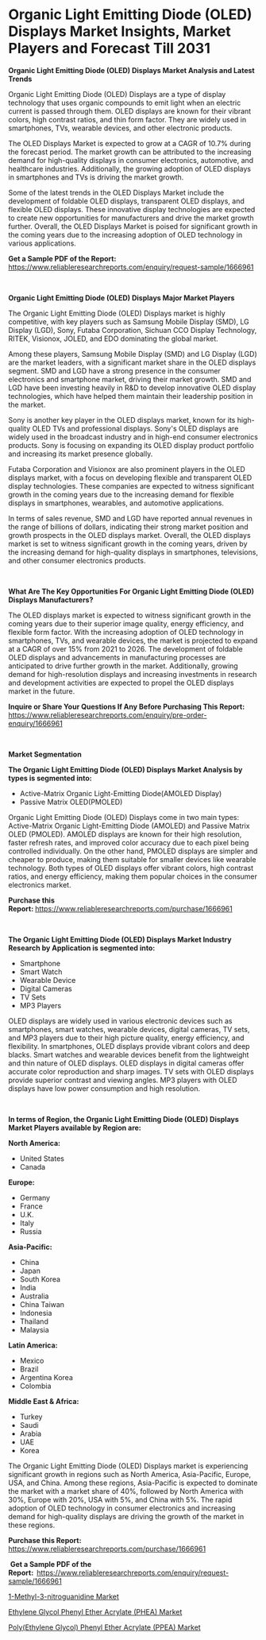 <p><h1>Organic Light Emitting Diode (OLED) Displays Market Insights, Market Players and Forecast Till 2031</h1></p><p><strong>Organic Light Emitting Diode (OLED) Displays Market Analysis and Latest Trends</strong></p>
<p><p>Organic Light Emitting Diode (OLED) Displays are a type of display technology that uses organic compounds to emit light when an electric current is passed through them. OLED displays are known for their vibrant colors, high contrast ratios, and thin form factor. They are widely used in smartphones, TVs, wearable devices, and other electronic products.</p><p>The OLED Displays Market is expected to grow at a CAGR of 10.7% during the forecast period. The market growth can be attributed to the increasing demand for high-quality displays in consumer electronics, automotive, and healthcare industries. Additionally, the growing adoption of OLED displays in smartphones and TVs is driving the market growth.</p><p>Some of the latest trends in the OLED Displays Market include the development of foldable OLED displays, transparent OLED displays, and flexible OLED displays. These innovative display technologies are expected to create new opportunities for manufacturers and drive the market growth further. Overall, the OLED Displays Market is poised for significant growth in the coming years due to the increasing adoption of OLED technology in various applications.</p></p>
<p><strong>Get a Sample PDF of the Report:&nbsp;</strong> <a href="https://www.reliableresearchreports.com/enquiry/request-sample/1666961">https://www.reliableresearchreports.com/enquiry/request-sample/1666961</a></p>
<p>&nbsp;</p>
<p><strong>Organic Light Emitting Diode (OLED) Displays Major Market Players</strong></p>
<p><p>The Organic Light Emitting Diode (OLED) Displays market is highly competitive, with key players such as Samsung Mobile Display (SMD), LG Display (LGD), Sony, Futaba Corporation, Sichuan CCO Display Technology, RITEK, Visionox, JOLED, and EDO dominating the global market. </p><p>Among these players, Samsung Mobile Display (SMD) and LG Display (LGD) are the market leaders, with a significant market share in the OLED displays segment. SMD and LGD have a strong presence in the consumer electronics and smartphone market, driving their market growth. SMD and LGD have been investing heavily in R&D to develop innovative OLED display technologies, which have helped them maintain their leadership position in the market. </p><p>Sony is another key player in the OLED displays market, known for its high-quality OLED TVs and professional displays. Sony's OLED displays are widely used in the broadcast industry and in high-end consumer electronics products. Sony is focusing on expanding its OLED display product portfolio and increasing its market presence globally.</p><p>Futaba Corporation and Visionox are also prominent players in the OLED displays market, with a focus on developing flexible and transparent OLED display technologies. These companies are expected to witness significant growth in the coming years due to the increasing demand for flexible displays in smartphones, wearables, and automotive applications.</p><p>In terms of sales revenue, SMD and LGD have reported annual revenues in the range of billions of dollars, indicating their strong market position and growth prospects in the OLED displays market. Overall, the OLED displays market is set to witness significant growth in the coming years, driven by the increasing demand for high-quality displays in smartphones, televisions, and other consumer electronics products.</p></p>
<p>&nbsp;</p>
<p><strong>What Are The Key Opportunities For Organic Light Emitting Diode (OLED) Displays Manufacturers?</strong></p>
<p><p>The OLED displays market is expected to witness significant growth in the coming years due to their superior image quality, energy efficiency, and flexible form factor. With the increasing adoption of OLED technology in smartphones, TVs, and wearable devices, the market is projected to expand at a CAGR of over 15% from 2021 to 2026. The development of foldable OLED displays and advancements in manufacturing processes are anticipated to drive further growth in the market. Additionally, growing demand for high-resolution displays and increasing investments in research and development activities are expected to propel the OLED displays market in the future.</p></p>
<p><strong>Inquire or Share Your Questions If Any Before Purchasing This Report:</strong> <a href="https://www.reliableresearchreports.com/enquiry/pre-order-enquiry/1666961">https://www.reliableresearchreports.com/enquiry/pre-order-enquiry/1666961</a></p>
<p>&nbsp;</p>
<p><strong>Market Segmentation</strong></p>
<p><strong>The Organic Light Emitting Diode (OLED) Displays Market Analysis by types is segmented into:</strong></p>
<p><ul><li>Active-Matrix Organic Light-Emitting Diode(AMOLED Display)</li><li>Passive Matrix OLED(PMOLED)</li></ul></p>
<p><p>Organic Light Emitting Diode (OLED) Displays come in two main types: Active-Matrix Organic Light-Emitting Diode (AMOLED) and Passive Matrix OLED (PMOLED). AMOLED displays are known for their high resolution, faster refresh rates, and improved color accuracy due to each pixel being controlled individually. On the other hand, PMOLED displays are simpler and cheaper to produce, making them suitable for smaller devices like wearable technology. Both types of OLED displays offer vibrant colors, high contrast ratios, and energy efficiency, making them popular choices in the consumer electronics market.</p></p>
<p><strong>Purchase this Report:&nbsp;</strong><a href="https://www.reliableresearchreports.com/purchase/1666961">https://www.reliableresearchreports.com/purchase/1666961</a></p>
<p>&nbsp;</p>
<p><strong>The Organic Light Emitting Diode (OLED) Displays Market Industry Research by Application is segmented into:</strong></p>
<p><ul><li>Smartphone</li><li>Smart Watch</li><li>Wearable Device</li><li>Digital Cameras</li><li>TV Sets</li><li>MP3 Players</li></ul></p>
<p><p>OLED displays are widely used in various electronic devices such as smartphones, smart watches, wearable devices, digital cameras, TV sets, and MP3 players due to their high picture quality, energy efficiency, and flexibility. In smartphones, OLED displays provide vibrant colors and deep blacks. Smart watches and wearable devices benefit from the lightweight and thin nature of OLED displays. OLED displays in digital cameras offer accurate color reproduction and sharp images. TV sets with OLED displays provide superior contrast and viewing angles. MP3 players with OLED displays have low power consumption and high resolution.</p></p>
<p>&nbsp;</p>
<p><strong>In terms of Region, the Organic Light Emitting Diode (OLED) Displays Market Players available by Region are:</strong></p>
<p>
    <p> <strong> North America: </strong>
        <ul>
            <li>United States</li>
            <li>Canada</li>
        </ul>
        </p> 
    <p> <strong> Europe: </strong>
        <ul>
            <li>Germany</li>
            <li>France</li>
            <li>U.K.</li>
            <li>Italy</li>
            <li>Russia</li>
        </ul>
        </p> 
    <p> <strong> Asia-Pacific: </strong>
        <ul>
            <li>China</li>
            <li>Japan</li>
            <li>South Korea</li>
            <li>India</li>
            <li>Australia</li>
            <li>China Taiwan</li>
            <li>Indonesia</li>
            <li>Thailand</li>
            <li>Malaysia</li>
        </ul>
        </p> 
    <p> <strong> Latin America: </strong>
        <ul>
            <li>Mexico</li>
            <li>Brazil</li>
            <li>Argentina Korea</li>
            <li>Colombia</li>
        </ul>
        </p> 
    <p> <strong> Middle East & Africa: </strong>
        <ul>
            <li>Turkey</li>
            <li>Saudi</li>
            <li>Arabia</li>
            <li>UAE</li>
            <li>Korea</li>
        </ul>
    </p>
    </p>
<p><p>The Organic Light Emitting Diode (OLED) Displays market is experiencing significant growth in regions such as North America, Asia-Pacific, Europe, USA, and China. Among these regions, Asia-Pacific is expected to dominate the market with a market share of 40%, followed by North America with 30%, Europe with 20%, USA with 5%, and China with 5%. The rapid adoption of OLED technology in consumer electronics and increasing demand for high-quality displays are driving the growth of the market in these regions.</p></p>
<p><strong>Purchase this Report: </strong><a href="https://www.reliableresearchreports.com/purchase/1666961">https://www.reliableresearchreports.com/purchase/1666961</a></p>
<p>&nbsp;<strong>Get a Sample PDF of the Report:&nbsp;&nbsp;</strong><a href="https://www.reliableresearchreports.com/enquiry/request-sample/1666961">https://www.reliableresearchreports.com/enquiry/request-sample/1666961</a></p>
<p><strong></strong></p>
<p><p><a href="https://www.linkedin.com/pulse/1-methyl-3-nitroguanidine-market-research-report-unlocks-1dbne?trackingId=ROJ7q9VFrxUFd3DRLI4yoA%3D%3D">1-Methyl-3-nitroguanidine Market</a></p><p><a href="https://www.linkedin.com/pulse/ethylene-glycol-phenyl-ether-acrylate-phea-market-analysis-examines-mxeef?trackingId=tO8c%2Fs54fCleMWcbQ6rDpg%3D%3D">Ethylene Glycol Phenyl Ether Acrylate (PHEA) Market</a></p><p><a href="https://www.linkedin.com/pulse/polyethylene-glycol-phenyl-ether-acrylate-ppea-market-comprehensive-sbljf?trackingId=j1qSr5eOwUJr63wQZiLoxw%3D%3D">Poly(Ethylene Glycol) Phenyl Ether Acrylate (PPEA) Market</a></p></p>